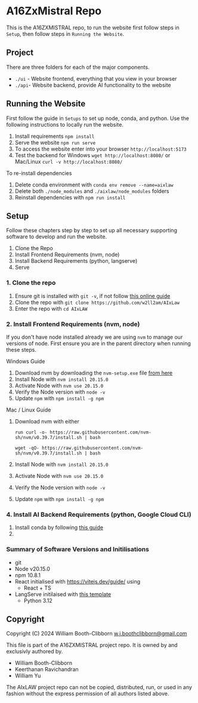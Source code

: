 # A16ZxMistral Repo

This is the A16ZXMISTRAL repo, to run the website first follow steps in `Setup`, then follow steps in `Running the Website`.

## Project

There are three folders for each of the major components. 

* `./ui` - Website frontend, everything that you view in your browser
* `./api`- Website backend, provide AI functionality to the website

## Running the Website

First follow the guide in `Setups` to set up node, conda, and python. Use the following instructions to locally run the website.

1. Install requirements `npm install`
2. Serve the website `npm run serve`
3. To access the website enter into your browser `http://localhost:5173`
4. Test the backend for Windows `wget http://localhost:8080/` or Mac/Linux `curl -v http://localhost:8080/`

To re-install dependencies

1. Delete conda environment with `conda env remove --name=aixlaw`
2. Delete both `./node_modules` and `./aixlaw/node_modules` folders 
3. Reinstall dependencies with `npm run install`

## Setup 

Follow these chapters step by step to set up all necessary supporting software to develop and run the website.

1. Clone the Repo
2. Install Frontend Requirements (nvm, node)
3. Install Backend Requirements (python, langserve)
4. Serve

### 1. Clone the repo

1. Ensure git is installed with `git -v`, if not follow [this online guide](https://github.com/git-guides/install-git)
2. Clone the repo with `git clone https://github.com/w2ll2am/AIxLaw`
3. Enter the repo with `cd AIxLAW`

### 2. Install Frontend Requirements (nvm, node)

If you don't have node installed already we are using `nvm` to manage our versions of node. First ensure you are in the parent directory when running these steps. 

Windows Guide

1. Download nvm by downloading the `nvm-setup.exe` file [from here](https://github.com/coreybutler/nvm-windows/releases)
2. Install Node with `nvm install 20.15.0`
3. Activate Node with `nvm use 20.15.0`
4. Verify the Node version with `node -v`
5. Update `npm` with `npm install -g npm`

Mac / Linux Guide

1. Download nvm with either

    ```run curl -o- https://raw.githubusercontent.com/nvm-sh/nvm/v0.39.7/install.sh | bash```

    ```wget -qO- https://raw.githubusercontent.com/nvm-sh/nvm/v0.39.7/install.sh | bash```

2. Install Node with `nvm install 20.15.0`
3. Activate Node with `nvm use 20.15.0`
4. Verify the Node version with `node -v`
5. Update `npm` with `npm install -g npm`

### 4. Install AI Backend Requirements (python, Google Cloud CLI)

1. Install conda by following [this guide](https://conda.io/projects/conda/en/latest/user-guide/install/index.html)
2. 
### Summary of Software Versions and Initilisations

* git 
* Node v20.15.0
* npm 10.8.1
* React initialised with https://vitejs.dev/guide/ using 
    - React + TS
* LangServe initilaised with [this template](rag-google-cloud-vertexai-search)
    - Python 3.12

## Copyright

 Copyright (C) 2024 William Booth-Clibborn w.j.boothclibborn@gmail.com
 
 This file is part of the A16ZXMISTRAL project repo. It is owned by and exclusivly authored by.

 * William Booth-Clibborn
 * Keerthanan Ravichandran
 * William Yu
 
 The AIxLAW project repo can not be copied, distributed, run, or used in any fashion without the express permission of all authors listed above.
